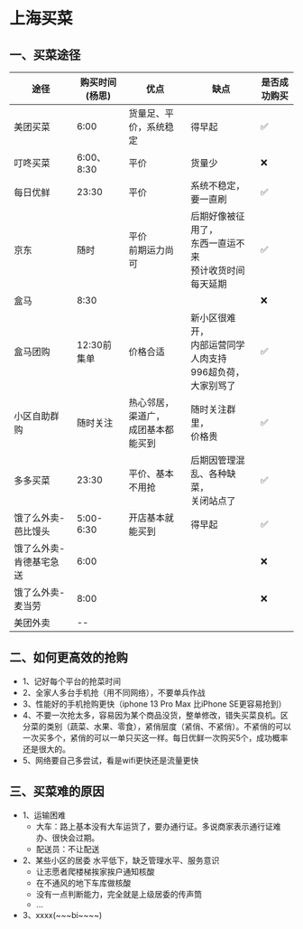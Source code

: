 # 上海买菜

## 一、买菜途径

| 途径                    | 购买时间(杨思) | 优点                                     | 缺点                                                         | 是否成功购买       |
| ----------------------- | -------------- | ---------------------------------------- | ------------------------------------------------------------ | ------------------ |
| 美团买菜                | 6:00           | 货量足、平价，系统稳定                   | 得早起                                                       | :white_check_mark: |
| 叮咚买菜                | 6:00、8:30     | 平价                                     | 货量少                                                       | :x:                |
| 每日优鲜                | 23:30          | 平价                                     | 系统不稳定，要一直刷                                         | :white_check_mark: |
| 京东                    | 随时           | 平价<br />前期运力尚可                   | 后期好像被征用了，<br />东西一直运不来<br />预计收货时间每天延期 | :white_check_mark: |
| 盒马                    | 8:30           |                                          |                                                              | :x:                |
| 盒马团购                | 12:30前集单    | 价格合适                                 | 新小区很难开，<br />内部运营同学人肉支持<br />996超负荷，大家别骂了 | :white_check_mark: |
| 小区自助群购            | 随时关注       | 热心邻居，渠道广，<br />成团基本都能买到 | 随时关注群里，<br />价格贵                                   | :white_check_mark: |
| 多多买菜                | 23:30          | 平价、基本不用抢                         | 后期因管理混乱、各种缺菜，<br />关闭站点了                   | :white_check_mark: |
| 饿了么外卖-芭比馒头     | 5:00-6:30      | 开店基本就能买到                         | 得早起                                                       | :white_check_mark: |
| 饿了么外卖-肯德基宅急送 | 6:00           |                                          |                                                              | :x:                |
| 饿了么外卖-麦当劳       | 8:00           |                                          |                                                              | :x:                |
| 美团外卖                | --             |                                          |                                                              |                    |

## 二、如何更高效的抢购

- 1、记好每个平台的抢菜时间
- 2、全家人多台手机抢（用不同网络），不要单兵作战
- 3、性能好的手机抢购更快（iphone 13 Pro Max 比iPhone SE更容易抢到）
- 4、不要一次抢太多，容易因为某个商品没货，整单修改，错失买菜良机。区分菜的类别（蔬菜、水果、零食），紧俏层度（紧俏、不紧俏）。不紧俏的可以一次买多个，紧俏的可以一单只买这一样。每日优鲜一次购买5个，成功概率还是很大的。
- 5、网络要自己多尝试，看是wifi更快还是流量更快

## 三、买菜难的原因

- 1、运输困难
  - 大车：路上基本没有大车运货了，要办通行证。多说商家表示通行证难办、很快会过期。
  - 配送员：不让配送
- 2、某些小区的居委 水平低下，缺乏管理水平、服务意识
  - 让志愿者爬楼梯挨家挨户通知核酸
  - 在不通风的地下车库做核酸
  - 没有一点判断能力，完全就是上级居委的传声筒
  - ...
- 3、xxxx(~\~~bi~~~~)

